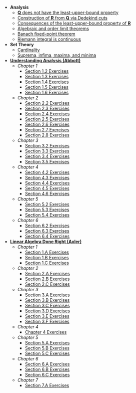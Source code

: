 - **Analysis**
  - [**Q** does not have the least-upper-bound property](https://lew98.github.io/Mathematics/Q_does_not_have_the_least_upper_bound_property.pdf)
  - [Construction of **R** from **Q** via Dedekind cuts](https://lew98.github.io/Mathematics/Construction_of_R_from_Q_via_Dedekind_cuts.pdf)
  - [Consequences of the least-upper-bound property of **R**](https://lew98.github.io/Mathematics/Consequences_of_the_least_upper_bound_property_of_R.pdf)
  - [Algebraic and order limit theorems](https://lew98.github.io/Mathematics/Algebraic_and_order_limit_theorems.pdf)
  - [Banach fixed-point theorem](https://lew98.github.io/Mathematics/Banach_fixed_point_theorem.pdf)
  - [Riemann integral is continuous](https://lew98.github.io/Mathematics/Riemann_integral_is_continuous.pdf)
- **Set Theory**
  - [Cardinality](https://lew98.github.io/Mathematics/Cardinality.pdf)
  - [Suprema, infima, maxima, and minima](https://lew98.github.io/Mathematics/Suprema_infima_maxima_and_minima.pdf)
- [**Understanding Analysis (Abbott)**](https://link.springer.com/book/10.1007/978-1-4939-2712-8)
  - *Chapter 1*
    - [Section 1.2 Exercises](https://lew98.github.io/Mathematics/UA_Section_1_2_Exercises.pdf)
    - [Section 1.3 Exercises](https://lew98.github.io/Mathematics/UA_Section_1_3_Exercises.pdf)
    - [Section 1.4 Exercises](https://lew98.github.io/Mathematics/UA_Section_1_4_Exercises.pdf)
    - [Section 1.5 Exercises](https://lew98.github.io/Mathematics/UA_Section_1_5_Exercises.pdf)
    - [Section 1.6 Exercises](https://lew98.github.io/Mathematics/UA_Section_1_6_Exercises.pdf)
  - *Chapter 2*
    - [Section 2.2 Exercises](https://lew98.github.io/Mathematics/UA_Section_2_2_Exercises.pdf)
    - [Section 2.3 Exercises](https://lew98.github.io/Mathematics/UA_Section_2_3_Exercises.pdf)
    - [Section 2.4 Exercises](https://lew98.github.io/Mathematics/UA_Section_2_4_Exercises.pdf)
    - [Section 2.5 Exercises](https://lew98.github.io/Mathematics/UA_Section_2_5_Exercises.pdf)
    - [Section 2.6 Exercises](https://lew98.github.io/Mathematics/UA_Section_2_6_Exercises.pdf)
    - [Section 2.7 Exercises](https://lew98.github.io/Mathematics/UA_Section_2_7_Exercises.pdf)
    - [Section 2.8 Exercises](https://lew98.github.io/Mathematics/UA_Section_2_8_Exercises.pdf)
  - *Chapter 3*
    - [Section 3.2 Exercises](https://lew98.github.io/Mathematics/UA_Section_3_2_Exercises.pdf)
    - [Section 3.3 Exercises](https://lew98.github.io/Mathematics/UA_Section_3_3_Exercises.pdf)
    - [Section 3.4 Exercises](https://lew98.github.io/Mathematics/UA_Section_3_4_Exercises.pdf)
    - [Section 3.5 Exercises](https://lew98.github.io/Mathematics/UA_Section_3_5_Exercises.pdf)
  - *Chapter 4*
    - [Section 4.2 Exercises](https://lew98.github.io/Mathematics/UA_Section_4_2_Exercises.pdf)
    - [Section 4.3 Exercises](https://lew98.github.io/Mathematics/UA_Section_4_3_Exercises.pdf)
    - [Section 4.4 Exercises](https://lew98.github.io/Mathematics/UA_Section_4_4_Exercises.pdf)
    - [Section 4.5 Exercises](https://lew98.github.io/Mathematics/UA_Section_4_5_Exercises.pdf)
    - [Section 4.6 Exercises](https://lew98.github.io/Mathematics/UA_Section_4_6_Exercises.pdf)
  - *Chapter 5*
    - [Section 5.2 Exercises](https://lew98.github.io/Mathematics/UA_Section_5_2_Exercises.pdf)
    - [Section 5.3 Exercises](https://lew98.github.io/Mathematics/UA_Section_5_3_Exercises.pdf)
    - [Section 5.4 Exercises](https://lew98.github.io/Mathematics/UA_Section_5_4_Exercises.pdf)
  - *Chapter 6*
    - [Section 6.2 Exercises](https://lew98.github.io/Mathematics/UA_Section_6_2_Exercises.pdf)
    - [Section 6.3 Exercises](https://lew98.github.io/Mathematics/UA_Section_6_3_Exercises.pdf)
    - [Section 6.4 Exercises](https://lew98.github.io/Mathematics/UA_Section_6_4_Exercises.pdf)
- [**Linear Algebra Done Right (Axler)**](https://linear.axler.net)
  - *Chapter 1*
    - [Section 1.A Exercises](https://lew98.github.io/Mathematics/LADR_Section_1_A_Exercises.pdf)
    - [Section 1.B Exercises](https://lew98.github.io/Mathematics/LADR_Section_1_B_Exercises.pdf)
    - [Section 1.C Exercises](https://lew98.github.io/Mathematics/LADR_Section_1_C_Exercises.pdf)
  - *Chapter 2*
    - [Section 2.A Exercises](https://lew98.github.io/Mathematics/LADR_Section_2_A_Exercises.pdf)
    - [Section 2.B Exercises](https://lew98.github.io/Mathematics/LADR_Section_2_B_Exercises.pdf)
    - [Section 2.C Exercises](https://lew98.github.io/Mathematics/LADR_Section_2_C_Exercises.pdf)
  - *Chapter 3*
    - [Section 3.A Exercises](https://lew98.github.io/Mathematics/LADR_Section_3_A_Exercises.pdf)
    - [Section 3.B Exercises](https://lew98.github.io/Mathematics/LADR_Section_3_B_Exercises.pdf)
    - [Section 3.C Exercises](https://lew98.github.io/Mathematics/LADR_Section_3_C_Exercises.pdf)
    - [Section 3.D Exercises](https://lew98.github.io/Mathematics/LADR_Section_3_D_Exercises.pdf)
    - [Section 3.E Exercises](https://lew98.github.io/Mathematics/LADR_Section_3_E_Exercises.pdf)
    - [Section 3.F Exercises](https://lew98.github.io/Mathematics/LADR_Section_3_F_Exercises.pdf)
  - *Chapter 4*
    - [Chapter 4 Exercises](https://lew98.github.io/Mathematics/LADR_Chapter_4_Exercises.pdf)
  - *Chapter 5*
    - [Section 5.A Exercises](https://lew98.github.io/Mathematics/LADR_Section_5_A_Exercises.pdf)
    - [Section 5.B Exercises](https://lew98.github.io/Mathematics/LADR_Section_5_B_Exercises.pdf)
    - [Section 5.C Exercises](https://lew98.github.io/Mathematics/LADR_Section_5_C_Exercises.pdf)
  - *Chapter 6*
    - [Section 6.A Exercises](https://lew98.github.io/Mathematics/LADR_Section_6_A_Exercises.pdf)
    - [Section 6.B Exercises](https://lew98.github.io/Mathematics/LADR_Section_6_B_Exercises.pdf)
    - [Section 6.C Exercises](https://lew98.github.io/Mathematics/LADR_Section_6_C_Exercises.pdf)
  - *Chapter 7*
    - [Section 7.A Exercises](https://lew98.github.io/Mathematics/LADR_Section_7_A_Exercises.pdf)